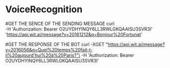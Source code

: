 # VoiceRecognition

#GET THE SENCE OF THE SENDING MESSAGE
curl \
   -H 'Authorization: Bearer O2UYDHYINQY6LL3RWLGKQAAISU3SVR3I' \
   'https://api.wit.ai/message?v=20161212&q=Bonjour%20Fortunat'

#GET THE RESPONSE OF THE BOT
curl -XGET "https://api.wit.ai/message?v=2016056&q=Quel%20temps%20fait-t-il%20aujourd'hui%20à%20Paris?"\
-H 'Authorization: Bearer O2UYDHYINQY6LL3RWLGKQAAISU3SVR3I'
